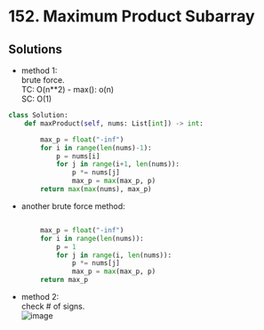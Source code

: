 # 152. Maximum Product Subarray

## Solutions
- method 1:\
brute force.  
TC: O(n**2) - max(): o(n)\
SC: O(1)

```python
class Solution:
    def maxProduct(self, nums: List[int]) -> int:

        max_p = float("-inf")
        for i in range(len(nums)-1):
            p = nums[i]
            for j in range(i+1, len(nums)):
                p *= nums[j]
                max_p = max(max_p, p)
        return max(max(nums), max_p)

```

- another brute force method:

```python

        max_p = float("-inf")
        for i in range(len(nums)):
            p = 1
            for j in range(i, len(nums)):
                p *= nums[j]
                max_p = max(max_p, p)
        return max_p
```

- method 2:\
check # of signs.\
![image](https://user-images.githubusercontent.com/51430523/149061491-1b7023ff-4436-4935-b054-c5d035328f04.png)

```python


```
